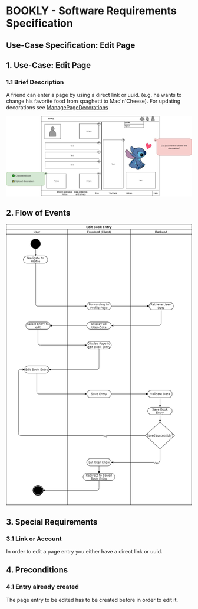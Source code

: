 # BOOKLY - Software Requirements Specification
## Use-Case Specification: Edit Page

## 1. Use-Case: Edit Page

### 1.1 Brief Description

A friend can enter a page by using a direct link or uuid. (e.g. he wants to change his favorite food from spaghetti to Mac'n'Cheese).
For updating decorations see [ManagePageDecorations](design_Manage_Page_Decorations.md "Manage Page Decorations")

![Manage Page Decorations](MockUpManagePageDecorationsTheme.jpg "ManagePageDecorations")

## 2. Flow of Events
![Edit Book Entry](Edit_Book_Entry.png "Edit Book Entry")


## 3. Special Requirements

### 3.1 Link or Account
        
In order to edit a page entry you either have a direct link or uuid.

## 4. Preconditions

### 4.1 Entry already created

The page entry to be edited has to be created before in order to edit it.

